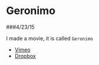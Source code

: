 Geronimo
===============
###4/23/15

I made a movie, it is called `Geronimo`

* [Vimeo](https://vimeo.com/121205149)
* [Dropbox](https://www.dropbox.com/s/0ysjmoykqeupdb9/A%20Day%20in%20the%20Life.mpeg?dl=0)